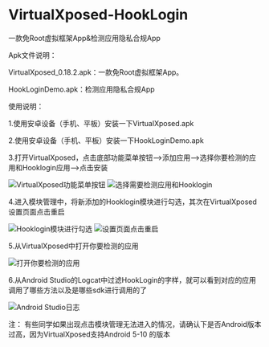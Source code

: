 # VirtualXposed-HookLogin
一款免Root虚拟框架App&amp;检测应用隐私合规App

Apk文件说明：

VirtualXposed_0.18.2.apk：一款免Root虚拟框架App。

HookLoginDemo.apk：检测应用隐私合规App

使用说明：

1.使用安卓设备（手机、平板）安装一下VirtualXposed.apk

2.使用安卓设备（手机、平板）安装一下HookLoginDemo.apk

3.打开VirtualXposed，点击底部功能菜单按钮-->添加应用-->选择你要检测的应用和Hooklogin应用-->点击安装

![VirtualXposed功能菜单按钮](https://user-images.githubusercontent.com/24582883/168406844-9f18ffdf-1faa-4842-9c52-f5331bab9b69.jpg)
![选择需要检测应用和Hooklogin](https://user-images.githubusercontent.com/24582883/168407253-1d367706-2d43-4354-9140-a5eb9b4f9075.jpg)



4.进入模块管理中，将新添加的Hooklogin模块进行勾选，其次在VirtualXposed设置页面点击重启

![Hooklogin模块进行勾选](https://user-images.githubusercontent.com/24582883/168406974-ece2a307-f232-4a5d-90d9-0171a9556ab5.jpg)
![设置页面点击重启](https://user-images.githubusercontent.com/24582883/168407010-bc632fcd-334e-4932-a8f1-d62a440d68c2.jpg)



5.从VirtualXposed中打开你要检测的应用

![打开你要检测的应用](https://user-images.githubusercontent.com/24582883/168407295-bbe3649e-f26e-4e20-b1a1-316e3b6c8f11.jpg)



6.从Android Studio的Logcat中过滤HookLogin的字样，就可以看到对应的应用调用了哪些方法以及是哪些sdk进行调用的了

![Android Studio日志](https://user-images.githubusercontent.com/24582883/168407700-cd576bb7-b8dd-4188-9b97-e8d0ec4120e4.png)



注： 有些同学如果出现点击模块管理无法进入的情况，请确认下是否Android版本过高，因为VirtualXposed支持Android 5-10 的版本

